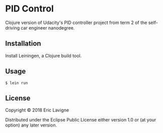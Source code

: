# PID Control

Clojure version of Udacity's PID controller project from term 2 of the self-driving
car engineer nanodegree.

## Installation

Install Leiningen, a Clojure build tool.

## Usage

    $ lein run

## License

Copyright © 2018 Eric Lavigne

Distributed under the Eclipse Public License either version 1.0 or (at
your option) any later version.
